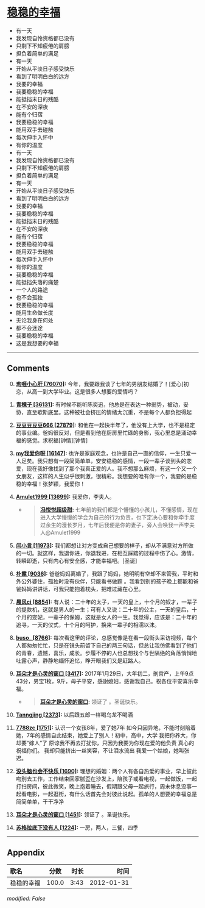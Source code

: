 # [稳稳的幸福](https://music.163.com/song?id=25730757)

* 有一天
* 我发现自怜资格都已没有
* 只剩下不知疲倦的肩膀
* 担负着简单的满足
* 有一天
* 开始从平淡日子感受快乐
* 看到了明明白白的远方
* 我要的幸福
* 我要稳稳的幸福
* 能抵挡末日的残酷
* 在不安的深夜
* 能有个归宿
* 我要稳稳的幸福
* 能用双手去碰触
* 每次伸手入怀中
* 有你的温度
* 有一天
* 我发现自怜资格都已没有
* 只剩下不知疲倦的肩膀
* 担负着简单的满足
* 有一天
* 开始从平淡日子感受快乐
* 看到了明明白白的远方
* 我要的幸福
* 我要稳稳的幸福
* 能抵挡末日的残酷
* 在不安的深夜
* 能有个归宿
* 我要稳稳的幸福
* 能用双手去碰触
* 每次伸手入怀中
* 有你的温度
* 我要稳稳的幸福
* 能抵挡失落的痛楚
* 一个人的路途
* 也不会孤独
* 我要稳稳的幸福
* 能用生命做长度
* 无论我身在何处
* 都不会迷途
* 我要稳稳的幸福
* 这是我想要的幸福


---

## Comments
0. **[珣咂小心肝 \[76070\]](https://music.163.com/#/user/home?id=125485439):** 今年，我要跟我谈了七年的男朋友结婚了！[爱心]初恋，从高一到大学毕业。这是很多人想要的爱情吗？

1. **[青稞子 \[36131\]](https://music.163.com/#/user/home?id=16018994):** 有时候不能听陈奕迅，他总是在表达一种弱势，被动，妥协，直至歇斯底里。这种被社会挤压的情绪太沉重，不是每个人都负担得起

2. **[豆豆豆豆豆666 \[27879\]](https://music.163.com/#/user/home?id=66020431):** 和他在一起快半年了，他没有上大学，也不是稳定的事业编。爸妈很反对，但是看到他在厨房里忙碌的身影，我心里总是涌动幸福的感觉。求祝福[钟情][钟情]

3. **[my我爱你呀 \[16147\]](https://music.163.com/#/user/home?id=300877976):** 也许是家庭观念，也许是自己一直的信仰，一生只爱一人足矣。我只想有一段简简单单，安安稳稳的感情，一段一辈子谈到头的恋爱，现在我好像找到了那个我真正爱的人。我不想那么麻烦，有这一个又一个女朋友，这样的人生似乎很刺激，很精彩。我想要的唯有你一个，我要的是稳稳的幸福！张梦颖，我爱你！

4. **[Amulet1999 \[13699\]](https://music.163.com/#/user/home?id=86748561):** 我爱你，李夫人。
	* > **[冯悦悦超级甜](https://music.163.com/#/user/home?id=543933215):** 七年前的我们都是个懵懂的小孩儿，不懂感情，现在进入大学慢慢的学会为自己的行为负责，也下定决心要和你牵手度过余生的漫长岁月，七年后我便是你的妻子，旁人会唤我一声李夫人@Amulet1999

5. **[闫小言 \[11973\]](https://music.163.com/#/user/home?id=41561279):** 我们都想让对方变成自己想要的样子，却从不满意对方所做的一切。就这样，我退你进，你退我进，在相互踩踏的过程中伤了心。激情，转瞬即逝，只有内心有安全感，才能幸福吧。[圣诞]

6. **[朴露 \[9036\]](https://music.163.com/#/user/home?id=62976279):** 爸爸妈妈离婚了，我跟了妈妈，她明明有空却不来管我，平时和外公外婆住，孤独时没有伙伴，只能看书做题 。我看到别的孩子晚上都能和爸爸妈妈讲讲话，可我只能抱着枕头，把难过藏在心里。

7. **[晨风ci \[8854\]](https://music.163.com/#/user/home?id=121816221):** 有人说：二十年的太子，一天的皇上，十个月的奴才，一辈子的提款机，这就是男人的一生；可有人又说：二十年的公主，一天的皇后，十个月的宠妃，一辈子的保姆，这就是女人的一生。我觉得，应该是：二十年的追寻，一天的仪式，十个月的呵护，换来一辈子的相濡以沫。

8. **[buso_ \[8766\]](https://music.163.com/#/user/home?id=80941630):** 每次看这里的评论，总感觉像是在看一段街头采访视频，每个人都匆匆忙忙，只是在镜头前留下自己的两三句话，但总让我仿佛看到了他们的青春，遗憾，喜乐，成长。步履不停的人也总想找个与世隔绝的角落悄悄地吐露心声，静静地缅怀追忆，睁开眼我们又是赶路人。

9. **[耳朵才是心灵的窗口 \[3417\]](https://music.163.com/#/user/home?id=7041737):** 2017年1月29日，大年初二，剖宫产，上午9点43分，男宝1枚，9斤，母子平安，感谢媳妇，感谢我自己。祝各位平安喜乐幸福。
	* > **[耳朵才是心灵的窗口](https://music.163.com/#/user/home?id=7041737):** 领证了 。圣诞快乐。

10. **[Tanngjing \[2373\]](https://music.163.com/#/user/home?id=3604815):** 以后跟五郎一样喝乌龙不喝酒

11. **[7788zc \[1751\]](https://music.163.com/#/user/home?id=247085285):** 认识一个女孩8年，爱了她7年   如今只因异地，不能时刻陪着她，7年的感情自此结束，她爱上了别人！初中，高中，大学   我把你养大，你却要“嫁人”了      原谅我不再去打扰你，只因为我要为你现在爱的他负责      真心的祝福你们。  我却只能挤出一丝笑容，不让泪水流出   我爱一个姑娘，她叫张迟。  

12. **[没头脑也会不快乐 \[1690\]](https://music.163.com/#/user/home?id=50590366):** 理想的婚姻：两个人有各自热爱的事业，早上彼此吻别去工作，工作结束回家腻歪在沙发上，陪孩子或看电视，一起做饭，一起打扫房间，彼此微笑，晚上抱着睡去，假期跟父母一起旅行，周末休息没事一起看电影，一起逛街，有什么话首先会对彼此说起。孤单的人想要的幸福总是简简单单，干干净净

13. **[耳朵才是心灵的窗口 \[1451\]](https://music.163.com/#/user/home?id=7041737):** 领证了 。圣诞快乐。

14. **[苏格拉底下没有人 \[1224\]](https://music.163.com/#/user/home?id=131184300):** 一房，两人，三餐，四季



---

## Appendix

|歌名|分数|时长|时间|
|:---|:---:|---:|---:|
|稳稳的幸福|100.0|3:43|2012-01-31

*modified: False*
